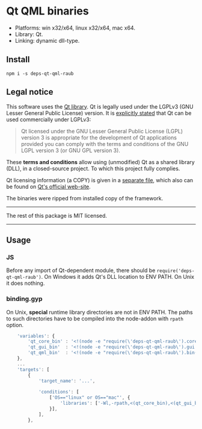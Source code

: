 # Qt QML binaries

* Platforms: win x32/x64, linux x32/x64, mac x64.
* Library: Qt.
* Linking: dynamic dll-type.


## Install

`npm i -s deps-qt-qml-raub`


## Legal notice

This software uses the [Qt library](https://www.qt.io/).
Qt is legally used under the LGPLv3 (GNU Lesser General Public License) version.
It is [explicitly stated](https://doc.qt.io/qt-5.10/licensing.html) that Qt can be used commercially under LGPLv3:

> Qt licensed under the GNU Lesser General Public License (LGPL) version 3 is
appropriate for the development of Qt applications provided you can comply
with the terms and conditions of the GNU LGPL version 3 (or GNU GPL version 3).

These **terms and conditions** allow using (unmodified) Qt as a shared library (DLL), in a closed-source project.
To which this project fully complies.

Qt licensing information (a COPY) is given in a [separate file](/QT_LGPL),
which also can be found on
[Qt's official web-site](http://doc.qt.io/qt-5/lgpl.html).

The binaries were ripped from installed copy of the framework.

---

The rest of this package is MIT licensed.

---


## Usage


### JS

Before any import of Qt-dependent module, there should be `require('deps-qt-qml-raub')`.
On Windows it adds Qt's DLL location to ENV PATH. On Unix it does nothing.


### binding.gyp

On Unix, **special** runtime library directories are not in ENV PATH. The paths
to such directories have to be compiled into the node-addon with `rpath` option.

```javascript
	'variables': {
		'qt_core_bin' : '<!(node -e "require(\'deps-qt-qml-raub\').core.bin()")',
		'qt_gui_bin'  : '<!(node -e "require(\'deps-qt-qml-raub\').gui.bin()")',
		'qt_qml_bin'  : '<!(node -e "require(\'deps-qt-qml-raub\').bin()")',
	},
	...
	'targets': [
		{
			'target_name': '...',
			
			'conditions': [
				['OS=="linux" or OS=="mac"', {
					'libraries': ['-Wl,-rpath,<(qt_core_bin),<(qt_gui_bin),<(qt_core_gui)'],
				}],
			],
		},
```


